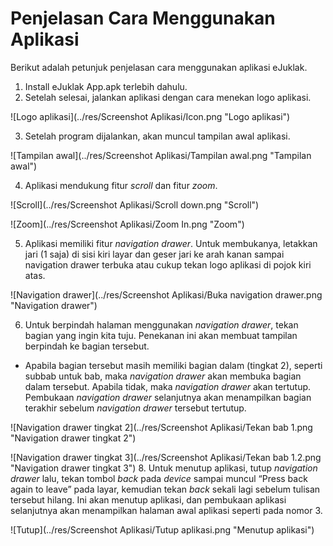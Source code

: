 # Penjelasan Cara Menggunakan Aplikasi

Berikut adalah petunjuk penjelasan cara menggunakan aplikasi eJuklak.

1. Install eJuklak App.apk terlebih dahulu.
2. Setelah selesai, jalankan aplikasi dengan cara menekan logo aplikasi.
  
  ![Logo aplikasi](../res/Screenshot Aplikasi/Icon.png "Logo aplikasi")

3. Setelah program dijalankan, akan muncul tampilan awal aplikasi.

  ![Tampilan awal](../res/Screenshot Aplikasi/Tampilan awal.png "Tampilan awal")

4. Aplikasi mendukung fitur *scroll* dan fitur *zoom*.

  ![Scroll](../res/Screenshot Aplikasi/Scroll down.png "Scroll")

  ![Zoom](../res/Screenshot Aplikasi/Zoom In.png "Zoom")

5. Aplikasi memiliki fitur *navigation drawer*. Untuk membukanya, letakkan jari (1 saja) di sisi kiri layar dan geser jari ke arah kanan sampai navigation drawer terbuka atau cukup tekan logo aplikasi di pojok kiri atas.  

  ![Navigation drawer](../res/Screenshot Aplikasi/Buka navigation drawer.png "Navigation drawer")

6. Untuk berpindah halaman menggunakan *navigation drawer*, tekan bagian yang ingin kita tuju. Penekanan ini akan membuat tampilan berpindah ke bagian tersebut.
  - Apabila bagian tersebut masih memiliki bagian dalam (tingkat 2), seperti subbab untuk bab, maka *navigation drawer* akan membuka bagian dalam tersebut. Apabila tidak, maka *navigation drawer* akan tertutup. Pembukaan *navigation drawer* selanjutnya akan menampilkan bagian terakhir sebelum *navigation drawer* tersebut tertutup.

  ![Navigation drawer tingkat 2](../res/Screenshot Aplikasi/Tekan bab 1.png "Navigation drawer tingkat 2")

  ![Navigation drawer tingkat 3](../res/Screenshot Aplikasi/Tekan bab 1.2.png "Navigation drawer tingkat 3")
8. Untuk menutup aplikasi, tutup *navigation drawer* lalu, tekan tombol *back* pada *device* sampai muncul “Press back again to leave” pada layar, kemudian tekan *back* sekali lagi sebelum tulisan tersebut hilang. Ini akan menutup aplikasi, dan pembukaan aplikasi selanjutnya akan menampilkan halaman awal aplikasi seperti pada nomor 3.

  ![Tutup](../res/Screenshot Aplikasi/Tutup aplikasi.png "Menutup aplikasi")